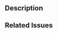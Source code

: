 <!--
  Thanks for opening a PR! Your contribution is much appreciated.
  Do you have any questions? Check out the contributing docs at https://github.com/area17/twill/blob/3.x/CONTRIBUTING.md, or ask in this Pull Request and a Twill maintainer will be happy to help :)
-->

## Description

<!-- Write a description of the changes introduced by this PR -->
<!-- If this is introducing a new feature, it would be great if you can create a stub for documentation including bullet points for how to use the feature, code snippets, etc. -->

## Related Issues

<!--
  Link to the issue that is fixed by this PR (if there is one)
  e.g. Fixes #1234

  Link to an issue that is partially addressed by this PR (if there are any)
  e.g. Addresses #1234

  Link to related issues (if there are any)
  e.g. Related to #1234
-->
